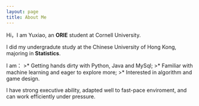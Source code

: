 ```yaml
---
layout: page
title: About Me 
---
```


Hi，I am Yuxiao, an <strong>ORIE</strong> student at Cornell University.
<p>
I did my undergradute study at the Chinese University of Hong Kong, majoring in <strong>Statistics</strong>.
<p>
I am：
>* Getting hands dirty with Python, Java and MySql;
>* Familiar with machine learning and eager to explore more;
>* Interested in algorithm and game design.

<p>
<p>
I have strong executive ability, adapted well to fast-pace enviroment, and can work efficiently under pressure.
<p>




